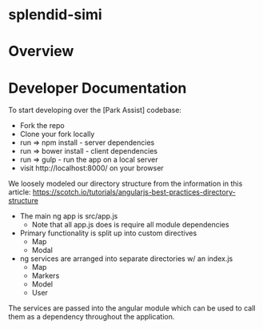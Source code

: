 # splendid-simi

# Overview

# Developer Documentation

To start developing over the [Park Assist] codebase:
  * Fork the repo
  * Clone your fork locally
  * run => npm install - server dependencies
  * run => bower install - client dependencies
  * run => gulp - run the app on a local server
  * visit http://localhost:8000/ on your browser

We loosely modeled our directory structure from the information in this article:
https://scotch.io/tutorials/angularjs-best-practices-directory-structure

  * The main ng app is src/app.js
    * Note that all app.js does is require all module dependencies
  * Primary functionality is split up into custom directives
    * Map
    * Modal
  * ng services are arranged into separate directories w/ an index.js
    * Map
    * Markers
    * Model
    * User

The services are passed into the angular module which can be used to call them as a 
dependency throughout the application.



